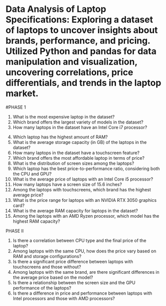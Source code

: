 # Data Analysis of Laptop Specifications: Exploring a dataset of laptops to uncover insights about brands, performance, and pricing. Utilized Python and pandas for data manipulation and visualization, uncovering correlations, price differentials, and trends in the laptop market.

#PHASE 1

1) What is the most expensive laptop in the dataset?
2) Which brand offers the largest variety of models in the dataset?
3) How many laptops in the dataset have an Intel Core i7 processor?
4. Which laptop has the highest amount of RAM?
5. What is the average storage capacity (in GB) of the laptops in the dataset?
6. How many laptops in the dataset have a touchscreen feature?
7. Which brand offers the most affordable laptop in terms of price?
8. What is the distribution of screen sizes among the laptops?
9. Which laptop has the best price-to-performance ratio, considering both the CPU
and GPU?
10. What is the average price of laptops with an Intel Core i5 processor?
11. How many laptops have a screen size of 15.6 inches?
12. Among the laptops with touchscreens, which brand has the highest average price?
13. What is the price range for laptops with an NVIDIA RTX 3050 graphics card?
14. What is the average RAM capacity for laptops in the dataset?
15. Among the laptops with an AMD Ryzen processor, which model has the highest
RAM capacity?


PHASE II

1) Is there a correlation between CPU type and the final price of the laptop?
2) Among laptops with the same CPU, how does the price vary based on RAM and
storage configurations?
3) Is there a significant price difference between laptops with touchscreens and
those without?
4) Among laptops with the same brand, are there significant differences in the
average price based on the model?
5) Is there a relationship between the screen size and the GPU performance of the
laptops?
6) Is there a difference in price and performance between laptops with Intel
processors and those with AMD processors?
